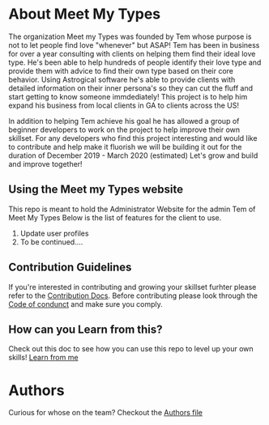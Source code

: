 # About Meet My Types

The organization Meet my Types was founded by Tem whose purpose is not to let people find love "whenever" but ASAP! Tem has been in business for over a year consulting with clients on helping them find their ideal love type. He's been able to help hundreds of people identify their love type and provide them with advice to find their own type based on their core behavior. Using Astrogical software he's able to provide clients with detailed information on their inner persona's so they can cut the fluff and start getting to know someone immdediately! This project is to help him expand his business from local clients in GA to clients across the US!

In addition to helping Tem achieve his goal he has allowed a group of beginner developers to work on the project to help improve their own skillset. For any developers who find this project interesting and would like to contribute and help make it fluorish we will be building it out for the duration of December 2019 - March 2020 (estimated) Let's grow and build and improve together!

## Using the Meet my Types website
This repo is meant to hold the Administrator Website for the admin Tem of Meet My Types Below is the list of features for the client to use.
1. Update user profiles
2. To be continued....

## Contribution Guidelines
If you're interested in contributing and growing your skillset furhter please refer to the [Contribution Docs](https://github.com/zCode-Solutions/meetMyTypes/blob/dev/CONTRIBUTING.md). Before contributing please look through the [Code of condunct](https://github.com/zCode-Solutions/meetMyTypes/blob/dev/CODE_OF_CONDUCT.md) and make sure you comply.

## How can you Learn from this?
Check out this doc to see how you can use this repo to level up your own skills! [Learn from me]()

# Authors
Curious for whose on the team? Checkout the [Authors file](https://github.com/zCode-Solutions/meetMyTypes/blob/dev/AUTHORS.md)

